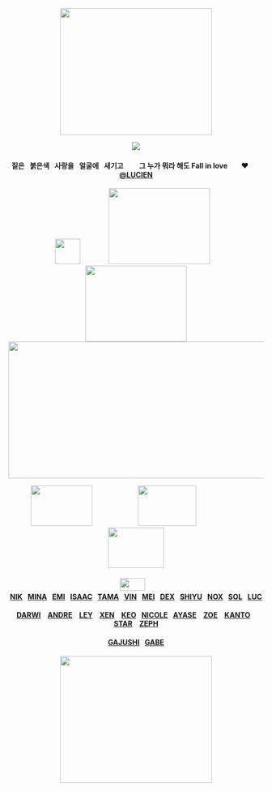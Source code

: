 
<div id="text" align="center">

<img src=https://i.postimg.cc/28TpXcnc/Untitled128-20251009193939.png width="300" height="250"> 

![](https://komarev.com/ghpvc/?username=destroy-boys&style=flat-square&color=C4211B&label=_ONIISANS_&base=1000)
<div id="text" align="center">

#### 짙은⠀붉은색⠀사랑을⠀얼굴에⠀새기고⠀⠀⠀그 누가 뭐라 해도 Fall in love‪‪ ⠀ ⠀♥︎⠀ ‬‪‪⠀ [@LUCIEN](https://github.com/5atoru)

<div id="text" align="center">

<img src=https://i.postimg.cc/FKR3h3QN/Untitled131-20251009172430.png width="50" height="50"> ⠀⠀⠀⠀⠀[<img src=https://i.postimg.cc/kgV0YZ0X/Untitled128-20251002220137.png width="200" height="150">](https://4megz.straw.page/) ⠀[<img src=https://i.postimg.cc/Hsz3CFZz/Untitled128-20251009193939.png width="200" height="150">](https://listography.com/getos)
[<img src=https://i.postimg.cc/85ZnwmPw/Untitled126.png width="525" height="270">](https://rentry.co/cuntier)

[<img src=https://i.postimg.cc/DZTw64P6/Untitled128-20251009180234.png width="122" height="80">](https://github.com/pt-awards)⠀ ⠀⠀⠀ ⠀⠀⠀⠀[<img src=https://i.postimg.cc/LXX0rNDt/Untitled128-20251009180207.png width="115" height="80">](https://github.com/destroy-boys)⠀⠀⠀⠀ ⠀⠀⠀ ⠀[<img src=https://i.postimg.cc/x8Npd8Wz/Untitled128-20251009180357.png width="110" height="80">](https://github.com/polysquad)

#### <img src=https://i.postimg.cc/prnGz57J/Untitled128-20251009223408.png width="50" height="25"> ⠀ [NIK](https://github.com/moonloverr)⠀[MINA](https://github.com/seraphoria)⠀[EMI](https://github.com/blacksorroww)⠀[ISAAC](https://github.com/catisaa)⠀[TAMA](https://github.com/tdlosk)⠀[VIN](https://github.com/curse-manipulation)⠀[MEI](https://github.com/siIksong)⠀[DEX](https://github.com/cold-blood)⠀[SHIYU](https://github.com/toemuncher3000)⠀[NOX](https://github.com/transadori)⠀[SOL](https://github.com/surgeon-ofdeath)⠀[LUC](https://github.com/toewrestlergod3000)

#### [DARWI](https://github.com/B1-SP1DER) ⠀[ANDRE](https://github.com/vivibasu) ⠀[LEY](https://github.com/yuslon) ⠀[XEN](https://github.com/bandaged-wounds)⠀ [KEO](https://github.com/starsour)⠀[NICOLE](https://github.com/10shadows)⠀[AYASE](https://github.com/paperings) ⠀[ZOE](https://github.com/sunloverr) ⠀[KANTO](https://github.com/k-ant0)⠀ [STAR](https://github.com/STARPKMN)⠀ [ZEPH](https://github.com/c0gnition)

#### [GAJUSHI](https://github.com/gajushi-tsm)⠀[GABE](https://github.com/pwlutopawws)

<img src=https://i.postimg.cc/28TpXcnc/Untitled128-20251009193939.png width="300" height="250">
